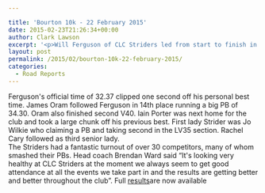 ```yaml
---

title: 'Bourton 10k - 22 February 2015'
date: 2015-02-23T21:26:34+00:00
author: Clark Lawson
excerpt: '<p>Will Ferguson of CLC Striders led from start to finish in the Bourton 10k road race on Sunday 22 February. Ferguson stormed away from the start before settling into an even paced race finishing over 30 seconds clear of Cheltenham Harrier Anthony Bailey. </p>'
layout: post
permalink: /2015/02/bourton-10k-22-february-2015/
categories:
  - Road Reports
---
```

Ferguson's official time of 32.37 clipped one second off his personal best time. James Oram followed Ferguson in 14th place running a big PB of 34.30. Oram also finished second V40. Iain Porter was next home for the club and took a large chunk off his previous best. First lady Strider was Jo Wilkie who claiming a PB and taking second in the LV35 section. Rachel Cary followed as third senior lady.  
The Striders had a fantastic turnout of over 30 competitors, many of whom smashed their PBs. Head coach Brendan Ward said &#8220;It's looking very healthy at CLC Striders at the moment we always seem to get good attendance at all the events we take part in and the results are getting better and better throughout the club&#8221;. Full <a href="https://dbmax.racetecresults.com/results.aspx?CId=16421&RId=2080" target="_blank" rel="nofollow">results</a>are now available

